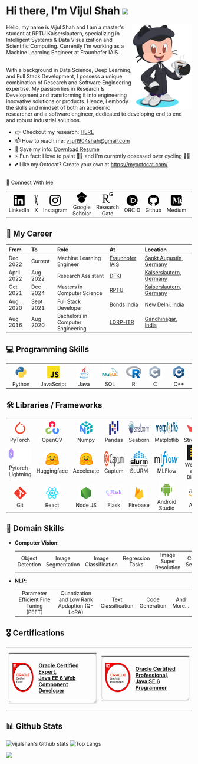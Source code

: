 <!-- ## Hi there 👋 -->

<h1 align="left">Hi there, I'm Vijul Shah <img
src="https://github.com/blackcater/blackcater/raw/main/images/Hi.gif" height="32" /></h1>

<img align='right' src="./media/octocat.png" height="230" />
Hello, my name is Vijul Shah and I am a master's student at RPTU Kaiserslautern, specializing in Intelligent Systems & Data Visualization and Scientific Computing.
Currently I'm working as a Machine Learning Engineer at Fraunhofer IAIS.<br><br>

With a background in Data Science, Deep Learning, and Full Stack Development, I possess a unique combination of Research and Software Engineering expertise. My passion lies in Research & Development and transforming it into engineering innovative solutions or products. Hence, I embody the skills and mindset of both an academic researcher and a software engineer, dedicated to developing end to end and robust industrial solutions.

- 👉 Checkout my research: <a href="https://vijulshah.github.io/" target="_blank">HERE</a><br>
- 📫 How to reach me: <a href="mailto:vijul1904shah@gmail.com" target="_blank">vijul1904shah@gmail.com</a><br>
- 📝 Save my info: <a href="https://github.com/vijulshah/vijulshah/blob/main/media/Vijul_Resume.pdf" target="_blank">Download Resume</a><br>
- ⚡ Fun fact: I love to paint 👨‍🎨 and I'm currently obsessed over cycling 🚴‍♂️<br>
- 💕 Like my Octocat? Create your own at <a href="https://myoctocat.com/" target="_blank">https://myoctocat.com/</a><br><br>
  
🔗 Connect With Me
<table>
  <tr>
    <td align="center" width="48">
      <a href="https://www.linkedin.com/in/vijul-shah-38a774168/" target="_blank">
        <img src="./media/linkedin.svg" alt="LinkedIn" height="30px"/>
      </a>
      <br>LinkedIn
    </td>
    <td align="center" width="48">
      <a href="https://twitter.com/vijul_19" target="_blank">
        <img src="./media/x.svg" alt="X" height="30px"/>
      </a>
      <br>X
    </td>
    <td align="center" width="48">
      <a href="https://instagram.com/https://www.instagram.com/vijul_shah/" target="_blank">
        <img src="./media/instagram.svg" alt="instagram" height="30px"/>
      </a>
      <br>Instagram
    </td>
    <td align="center" width="48">
      <a href="https://scholar.google.com/citations?user=-1r-QeMAAAAJ&hl" target="_blank">
        <img src="./media/googlescholar.svg" alt="googlescholar" height="30px"/>
      </a>
      <br>Google Scholar
    </td>
    <td align="center" width="48">
      <a href="https://www.researchgate.net/profile/Vijul-Shah-2" target="_blank">
        <img src="./media/researchgate.svg" alt="researchgate" height="30px"/>
      </a>
      <br>Research Gate
    </td>
    <td align="center" width="48">
      <a href="https://orcid.org/0009-0008-5174-0793" target="_blank">
        <img src="./media/orcid.svg" alt="orcid" height="30px"/>
      </a>
      <br>ORCID
    </td>
    <td align="center" width="48">
      <a href="https://github.com/vijulshah" target="_blank">
        <img src="./media/github.svg" alt="github" height="30px"/>
      </a>
      <br>Github
    </td>
    <td align="center" width="48">
      <a href="https://medium.com/@vijulshah" target="_blank">
        <img src="./media/medium.svg" alt="medium" height="30px"/>
      </a>
      <br>Medium
    </td>
    <td align="center" width="48">
      <a href="https://www.kaggle.com/vijuls" target="_blank">
        <img src="./media/kaggle.svg" alt="kaggle" height="30px"/>
      </a>
      <br>Kaggle
    </td>
    <td align="center" width="48">
      <a href="https://huggingface.co/vijulshah" target="_blank">
        <img src="./media/huggingface.svg" alt="huggingface" height="30px"/>
      </a>
      <br>Hugging Face
    </td>
  </tr>
</table>

<!-- <p style="align: left">
  <a href="https://www.linkedin.com/in/vijul-shah-38a774168/" target="blank"><img align="center" src="https://raw.githubusercontent.com/rahuldkjain/github-profile-readme-generator/master/src/images/icons/Social/linked-in-alt.svg" alt="vijulshah-linkedin" height="25px" /></a>
  <a href="https://x.com/vijul_19" target="blank"><img align="center" src="https://raw.githubusercontent.com/rahuldkjain/github-profile-readme-generator/master/src/images/icons/Social/twitter.svg" alt="vijulshah-x" height="25px" /></a>
  <a href="https://www.kaggle.com/vijuls" target="blank"><img align="center" src="https://raw.githubusercontent.com/rahuldkjain/github-profile-readme-generator/master/src/images/icons/Social/kaggle.svg" alt="vijulshah-kaggle" height="25px" /></a>
  <a href="https://medium.com/@vijulshah" target="blank"><img align="center" src="https://raw.githubusercontent.com/rahuldkjain/github-profile-readme-generator/master/src/images/icons/Social/medium.svg" alt="vijulshah-medium" height="25px" /></a>
  <a href="/vijul_shah" target="blank"><img align="center" src="https://raw.githubusercontent.com/rahuldkjain/github-profile-readme-generator/master/src/images/icons/Social/instagram.svg" alt="vijulshah-instagram" height="25px" /></a>
  <a href="https://scholar.google.com/citations?user=-1r-QeMAAAAJ&hl" target="blank"><img align="center" src="https://raw.githubusercontent.com/rahuldkjain/github-profile-readme-generator/master/src/images/icons/Social/scholar-google.svg" alt="vijulshah-google-scholar" height="25px" /></a>
  <a href="https://www.researchgate.net/profile/Vijul-Shah-2" target="blank"><img align="center" src="https://raw.githubusercontent.com/rahuldkjain/github-profile-readme-generator/master/src/images/icons/Social/researchgate.svg" alt="vijulshah-researchgate" height="25px" /></a>
  <a href="https://orcid.org/0009-0008-5174-0793" target="blank"><img align="center" src="https://raw.githubusercontent.com/rahuldkjain/github-profile-readme-generator/master/src/images/icons/Social/orc-id.svg" alt="vijulshah-orc-id" height="25px" /></a>
</p> -->

<!-- <img align='right' src='https://octodex.github.com/images/hula_loop_octodex03.gif' width='200'> -->

## 💼 My Career
| From | To | Role | At | Location
|:------- |:--------|:----------------------------------------|:-----------------------------------------------------------------|:----------------|
| Dec 2022 | Current | Machine Learning Engineer |[Fraunhofer IAIS](https://www.iais.fraunhofer.de/) | [Sankt Augustin, Germany](https://g.co/kgs/hxXM6rx)
| April 2022 | Aug 2022 | Research Assistant |[DFKI](https://www.dfki.de/web/) | [Kaiserslautern, Germany](https://g.co/kgs/N6JHi2E)
| Oct 2021 | Dec 2024 | Masters in Computer Science |[RPTU](https://rptu.de/) | [Kaiserslautern, Germany](https://g.co/kgs/N6JHi2E)
| Aug 2020 | Sept 2021 | Full Stack Developer |[Bonds India](https://www.bondsindia.com/) | [New Delhi, India](https://g.co/kgs/kSk798v)
| Aug 2016 | Aug 2020 | Bachelors in Computer Engineering |[LDRP-ITR](https://www.ldrp.ac.in/) | [Gandhinagar, India](https://g.co/kgs/8gc6rHm)


## 💻 Programming Skills

<table>
  <tr>
    <td align="center" width="96">
      <img src="./media/python.svg" alt="Python" height="42px"/>
      <br>Python
    </td>
    <td align="center" width="96">
      <img src="./media/javascript.svg" alt="JavaScript" height="42px"/>
      <br>JavaScript
    </td>
    <td align="center" width="96">
      <img src="./media/java.svg" alt="Java" height="42px"/>
      <br>Java
    </td>
    <td align="center" width="96">
      <img src="./media/sql.svg" alt="SQL" height="42px"/>
      <br>SQL
    </td>
    <td align="center" width="96">
      <img src="./media/r.svg" alt="R" height="42px"/>
      <br>R
    </td>
    <td align="center" width="96">
      <img src="./media/c.svg" alt="C" height="42px"/>
      <br>C
    </td>
    <td align="center" width="96">
      <img src="./media/c++.svg" alt="C++" height="42px"/>
      <br>C++
    </td>
  </tr>
</table>

## 🛠️ Libraries / Frameworks

<table>
  <tr>
    <td align="center" width="96">
      <img src="./media/pytorch.svg" alt="pytorch" height="42px"/>
      <br>PyTorch
    </td>
    <td align="center" width="96">
      <img src="./media/opencv.svg" alt="OpenCV" height="42px"/>
      <br>OpenCV
    </td>
    <td align="center" width="96">
      <img src="./media/numpy.svg" alt="Numpy" height="42px"/>
      <br>Numpy
    </td>
    <td align="center" width="96">
      <img src="./media/pandas.svg" alt="Pandas" height="42px"/>
      <br>Pandas
    </td>
    <td align="center" width="96">
      <img src="./media/seaborn.svg" alt="Seaborn" height="42px"/>
      <br>Seaborn
    </td>
    <td align="center" width="96">
      <img src="./media/matplotlib.svg" alt="Matplotlib" height="42px"/>
      <br>Matplotlib
    </td>
    <td align="center" width="96">
      <img src="./media/streamlit.svg" alt="Streamlit" height="42px"/>
      <br>Streamlit
    </td>
  </tr>
  <tr>
    <td align="center" width="96">
      <img src="./media/pytorch-lightning.svg" alt="Pytorch-Lightning" height="42px"/>
      <br>Pytorch-Lightning
    </td>
    <td align="center" width="96">
      <img src="./media/hugging-face.svg" alt="Huggingface" height="42px"/>
      <br>Huggingface
    </td>
    <td align="center" width="96">
      <img src="./media/hugging-face.svg" alt="Accelerate" height="42px"/>
      <br>Accelerate
    </td>
    <td align="center" width="96">
      <img src="./media/Captum.svg" alt="Captum" height="42px"/>
      <br>Captum
    </td>
    <td align="center" width="96">
      <img src="./media/slurm.svg" alt="SLURM" height="42px"/>
      <br>SLURM
    </td>
    <td align="center" width="96">
      <img src="./media/mlflow.png" alt="MLFlow" height="42px"/>
      <br>MLFlow
    </td>
    <td align="center" width="96">
      <img src="./media/wnb.svg" alt="WnB" height="42px"/>
      <br>Weights and Biases
    </td>
  </tr>
  <tr>
    <td align="center" width="96">
      <img src="./media/git-scm.svg" alt="git" height="42px"/>
      <br>Git
    </td>
    <td align="center" width="96">
      <img src="./media/react.svg" alt="React" height="42px"/>
      <br>React
    </td>
    <td align="center" width="96">
      <img src="./media/node.svg" alt="Node.js" height="42px"/>
      <br>Node JS
    </td>
    <td align="center" width="96">
      <img src="./media/flask.svg" alt="Flask" height="42px"/>
      <br>Flask
    </td>
    <td align="center" width="96">
      <img src="./media/firebase.svg" alt="firebase" height="42px"/>
      <br>Firebase
    </td>
    <td align="center" width="96">
      <img src="./media/android.svg" alt="Android" height="42px"/>
      <br>Android Studio
    </td>
    <td align="center" width="96">
      <img src="./media/aws.svg" alt="AWS" height="42px"/>
      <br>AWS
    </td>
  </tr>
</table>

## 🏹 Domain Skills

- **Computer Vision**: 
  <table>
    <tr>
      <td align="center" width="48">
        Object Detection
      </td>
      <td align="center" width="48">
        Image Segmentation
      </td>
      <td align="center" width="48">
        Image Classification
      </td>
      <td align="center" width="48">
        Regression Tasks
      </td>
      <td align="center" width="48">
        Image Super Resolution
      </td>
      <td align="center" width="48">
        Coreset Selection
      </td>
      <td align="center" width="48">
        Dataset Distillation
      </td>
      <td align="center" width="48">
        And More...
      </td>
    </tr>
  </table>

- **NLP**: 
  <table>
    <tr>
      <td align="center" width="200">
        Parameter Efficient Fine Tuning (PEFT)
      </td>
      <td align="center" width="200">
        Quantization and Low Rank Apdaption (Q-LoRA)
      </td>
      <td align="center" width="96">
        Text Classification
      </td>
      <td align="center" width="96">
        Code Generation
      </td>
      <td align="center" width="48">
        And More...
      </td>
    </tr>
  </table>

## 🎖️ Certifications

<table>
  <tr style="border: none">
    <td align="center" width="50%" style="border: none">
      <a href="https://www.credly.com/users/vijul-shah">
        <table>
          <tr style="display: flex; align-items: center; border: 1px solid #ccc; box-shadow: 5px 5px 15px rgba(0,0,0,0.3); padding: 2px; border-radius: 10px;">
            <td style="border: none">
              <img src="./media/oracle-certified-expert-java-ee-6-web-component-developer.png" alt="oracle-certified-expert-java-ee-6-web-component-developer" height="80px" style="margin-right: 20px;"/>
            </td>
            <td style="border: none">
              <h4>Oracle Certified Expert,<br>Java EE 6 Web Component Developer</h4>
            </td>
          </tr>
        </table>
      </a>
    </td>
    <td align="center" width="50%">
      <a href="https://www.credly.com/users/vijul-shah">
        <table>
          <tr style="display: flex; align-items: center; border: 1px solid #ccc; box-shadow: 5px 5px 15px rgba(0,0,0,0.3); padding: 2px; border-radius: 10px;">
            <td style="border: none">
              <img src="./media/oracle-certified-professional-java-se-6-programmer.png" alt="oracle-certified-professional-java-se-6-programmer" height="80px" style="margin-right: 20px;"/>
            </td>
            <td style="border: none">
              <h4>Oracle Certified Professional,<br>Java SE 6 Programmer</h4>
            </td>
          </tr>
        </table>
      </a>
    </td>
  </tr>
</table>

##  📊 Github Stats

<!-- ![vijulshah's Github stats](https://bad-apple-github-readme.vercel.app/api?show_bg=1&username=vijulshah&show_icons=true) -->

![vijulshah's Github stats](https://github-readme-stats.vercel.app/api?username=vijulshah&show_icons=true)
![Top Langs](https://github-readme-stats.vercel.app/api/top-langs/?username=vijulshah&hide=TeX&layout=compact)

<img src="https://github-profile-trophy.vercel.app/?username=vijulshah">

<!--
Here are some ideas to get you started:

- 🔭 I’m currently working on ...
- 🌱 I’m currently learning ...
- 👯 I’m looking to collaborate on ...
- 🤔 I’m looking for help with ...
- 💬 Ask me about ...
- 📫 How to reach me: ...
- 😄 Pronouns: ...
- ⚡ Fun fact: ...
-->
